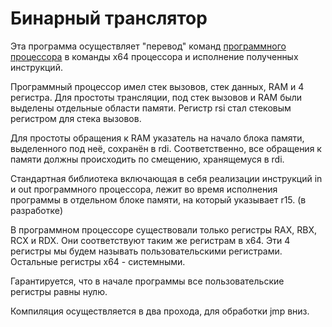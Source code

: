# Бинарный транслятор #

Эта программа осуществляет "перевод" команд [программного процессора](https://github.com/SimonaytesYan/SoftCPU) в команды x64 процессора и исполнение полученных инструкций.

Программный процессор имел стек вызовов, стек данных, RAM и 4 регистра. Для простоты трансляции, под стек вызовов и RAM были выделены отдельные области памяти. Регистр rsi стал стековым регистром для стека вызовов.

Для простоты обращения к RAM указатель на начало блока памяти, выделенного под неё, сохранён в rdi. Соответственно, все обращения к памяти должны происходить по смещению, хранящемуся в rdi.

Стандартная библиотека включающая в себя реализации инструкций in и out программного процессора, лежит во время исполнения программы в отдельном блоке памяти, на который указывает r15. (в разработке)

В программном процессоре существовали только регистры RAX, RBX, RCX и RDX. Они соответствуют таким же регистрам в x64. Эти 4 регистры мы будем называть пользовательскими регистрами. Остальные регистры x64 - системными.

Гарантируется, что в начале программы все пользовательские регистры равны нулю.

Компиляция осуществляется в два прохода, для обработки jmp вниз.
